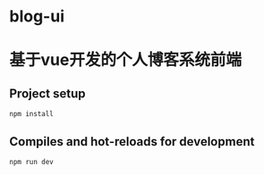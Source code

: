 # blog-ui
# 基于vue开发的个人博客系统前端

## Project setup
```
npm install
```

## Compiles and hot-reloads for development
```
npm run dev
```